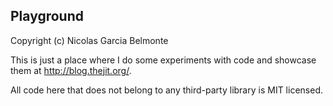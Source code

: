 ## Playground

Copyright (c) Nicolas Garcia Belmonte

This is just a place where I do some experiments with code and showcase them 
at <http://blog.thejit.org/>.

All code here that does not belong to any third-party library is MIT licensed.

